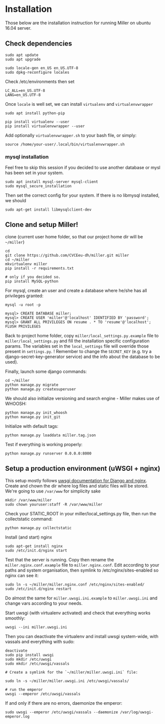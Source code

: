 # Installation
Those below are the installation instruction for running Miller on ubuntu 16.04 server.

## Check dependencies

	sudo apt update
	sudo apt upgrade

	sudo locale-gen en_US en_US.UTF-8
	sudo dpkg-reconfigure locales 

Check /etc/environments then set
	
	LC_ALL=en_US.UTF-8
	LANG=en_US.UTF-8

Once `locale` is well set, we can install `virtualenv` and `virtualenvwrapper`

	sudo apt install python-pip

	pip install virtualenv --user
	pip install virtualenvwrapper --user

Add optionally `virtualenvwrapper.sh` to your bash file, or simply:

	source /home/your-user/.local/bin/virtualenvwrapper.sh

### mysql installation
Feel free to skip this session if you decided to use another database or mysl has been set in your system.

	sudo apt install mysql-server mysql-client
	sudo mysql_secure_installation
	
Then set the correct config for your system.
If there is no libmysql installed, we should
	
	sudo apt-get install libmysqlclient-dev
	
## Clone and setup Miller!
clone (current user home folder, so that our project home dir will be `~/miller`)
	
	cd
	git clone https://github.com/CVCEeu-dh/miller.git miller
	cd ~/miller
	mkvirtualenv miller
	pip install -r requirements.txt
	
	# only if you decided so.
	pip install MySQL-python

For mysql, create an user and create a database where he/she has all privileges granted:

	mysql -u root -p
	
	mysql> CREATE DATABASE miller;	
	mysql> CREATE USER 'miller'@'localhost' IDENTIFIED BY 'password';
	mysql> GRANT ALL PRIVILEGES ON resume . * TO 'resume'@'localhost';
	FLUSH PRIVILEGES
	
Back to project home folder, copy `miller/local_settings.py.example` file to `miller/local_settings.py` and fill the installation specific configuration params. The variables set in the `local_settings` file will override those present in `settings.py`. ! Remember to change  the `SECRET_KEY` (e.g. try a django-secret-key-generator service) and the info about the database to be used).

Finally, launch some django commands:
	
	cd ~/miller
	python manage.py migrate
	python manage.py createsuperuser

We should also initialize versioning and search engine - Miller makes use of WHOOSH:

	python manage.py init_whoosh
	python manage.py init_git

Initialize with default tags:
	
	python manage.py loaddata miller.tag.json

Test if everything is working properly:
	
	python manage.py runserver 0.0.0.0:8000
	
	
## Setup a production environment (uWSGI + nginx)
This setup mostly follows [uwsgi documentation for Django and nginx](http://uwsgi-docs.readthedocs.io/en/latest/tutorials/Django_and_nginx.html).
Create and chown the dir where log files and static files will be stored. We're going to use `/var/www` for simplicity sake
	
	mkdir /var/www/miller
	sudo chown youruser:staff -R /var/www/miller 

Check your STATIC_ROOT in your miller/local_settings.py file, then run the collectstatic command:
	
	python manage.py collectstatic

Install (and start) nginx
	
	sudo apt-get install nginx
	sudo /etc/init.d/nginx start
	
Test that the server is running. Copy then rename the `miller.nginx.conf.example` file to `miller.nginx.conf`.
Edit according to your paths and system organisation, then symlink to /etc/nginx/sites-enabled so nginx can see it:

	sudo ln -s ~/miller/miller.nginx.conf /etc/nginx/sites-enabled/
	sudo /etc/init.d/nginx restart
	
Do almost the same for `miller.uwsgi.ini.example` to `miller.uwsgi.ini` and change vars according to your needs.

Start uwsgi (with virtualenv activated) and check that everything works smoothly:
	
	uwsgi --ini miller.uwsgi.ini 
	
Then you can deactivate the virtualenv and install uwsgi system-wide, with vassals and everything with sudo:

	deactivate
	sudo pip install uwsgi
	sudo mkdir /etc/uwsgi
	sudo mkdir /etc/uwsgi/vassals

	# Create a symlink for the `~/miller/miller.uwsgi.ini` file:

	sudo ln -s ~/miller/miller.uwsgi.ini /etc/uwsgi/vassals/
	
	# run the emperor
	uwsgi --emperor /etc/uwsgi/vassals
	
If and only if there are no errors, daemonize the emperor:

	sudo uwsgi --emperor /etc/uwsgi/vassals --daemonize /var/log/uwsgi-emperor.log
	
	

	
